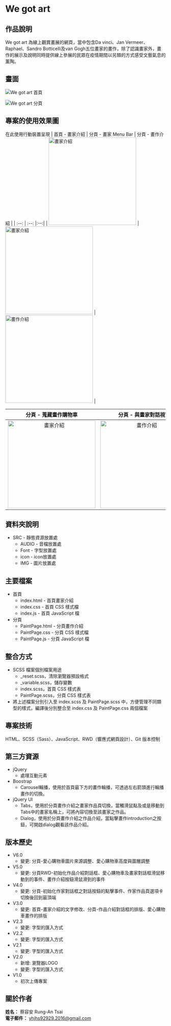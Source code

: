 # We got art
## 作品說明
We got art 為線上觀賞畫展的網頁，當中包含Da vinci、Jan Vermeer、Raphael、Sandro Botticelli及van Gogh五位畫家的畫作，除了認識畫家外，畫作的展示及說明同時提供線上參展的民眾在疫情期間以另類的方式感受文藝氣息的薰陶。

## 畫面
![We got art 首頁](https://github.com/1082013/README-Image/blob/40c4aaa17849b17c0c7c33b991d116f278c275c3/%E4%BD%9C%E5%93%81/We%20got%20art%E7%B6%B2%E9%A0%81%E6%88%AA%E5%9C%96/%E9%A6%96%E9%A0%81.png)

![We got art 分頁](https://github.com/1082013/README-Image/blob/40c4aaa17849b17c0c7c33b991d116f278c275c3/%E4%BD%9C%E5%93%81/We%20got%20art%E7%B6%B2%E9%A0%81%E6%88%AA%E5%9C%96/%E5%88%86%E9%A0%81.png)

## 專案的使用效果圖
在此使用行動裝置呈現
| 首頁 - 畫家介紹 | 分頁 - 畫家 Menu Bar | 分頁 - 畫作介紹 |
| :--: | :--: |:--:|
| <img src="https://github.com/1082013/README-Image/blob/800a54a970c9a76c437cd27c95e328a6b8630daf/%E4%BD%9C%E5%93%81/We%20got%20art%E7%B6%B2%E9%A0%81%E6%88%AA%E5%9C%96/Painter%20Intro.jpg" alt="畫家介紹" width="275"> | <img src="https://github.com/1082013/README-Image/blob/800a54a970c9a76c437cd27c95e328a6b8630daf/%E4%BD%9C%E5%93%81/We%20got%20art%E7%B6%B2%E9%A0%81%E6%88%AA%E5%9C%96/menubar.jpg" alt="畫家介紹" width="275"> |  <img src="https://github.com/1082013/README-Image/blob/800a54a970c9a76c437cd27c95e328a6b8630daf/%E4%BD%9C%E5%93%81/We%20got%20art%E7%B6%B2%E9%A0%81%E6%88%AA%E5%9C%96/Painting%20Intro.jpg" alt="畫作介紹" width="275"> |

| 分頁 - 蒐藏畫作購物車 | 分頁 - 與畫家對話視窗 |
| :--: |:--:|
| <img src="https://github.com/1082013/README-Image/blob/800a54a970c9a76c437cd27c95e328a6b8630daf/%E4%BD%9C%E5%93%81/We%20got%20art%E7%B6%B2%E9%A0%81%E6%88%AA%E5%9C%96/HeartCart.jpg" alt="畫家介紹" width="275">  |  <img src="https://github.com/1082013/README-Image/blob/800a54a970c9a76c437cd27c95e328a6b8630daf/%E4%BD%9C%E5%93%81/We%20got%20art%E7%B6%B2%E9%A0%81%E6%88%AA%E5%9C%96/conversation.jpg" alt="畫作介紹" width="275"> |


## 資料夾說明
-  SRC - 靜態資源放置處
    -  AUDIO - 音檔放置處
    -  Font - 字型放置處
    -  icon - icon放置處
    -  IMG - 圖片放置處

## 主要檔案
-  首頁
    -  index.html - 首頁畫家介紹
    -  index.css - 首頁 CSS 樣式檔
    -  index.js - 首頁 JavaScript 檔
-  分頁
    -  PaintPage.html - 分頁畫作介紹
    -  PaintPage.css - 分頁 CSS 樣式檔
    -  PaintPage.js - 分頁 JavaScript 檔

## 整合方式
-  SCSS 檔案個別檔案用途
    -  _reset.scss，清除瀏覽器預設格式
    -  _variable.scss，儲存變數
    -  index.scss，首頁 CSS 樣式表
    -  PaintPage.scss，分頁 CSS 樣式表
-  將上述檔案分別引入至 index.scss 及 PaintPage.scss 中，方便管理不同類型的樣式，編譯後分別整合至 index.css 及 PaintPage.css 兩個檔案

## 專案技術
HTML、SCSS（Sass）、JavaScript、RWD（響應式網頁設計）、Git 版本控制

## 第三方資源
-  jQuery
    - 處理互動元素
-  Boostrap
    -  Carousel輪播，使用於首頁最下方的畫作輪播，可透過左右箭頭進行輪播畫作的切換。
-  jQuery UI
    -  Tabs，使用於分頁畫作介紹之畫家作品頁切換，當觸滑鼠點及或是移動到Tabs中的畫家名稱上，可將內容切換至該畫家之作品。
    -  Dialog，使用於分頁畫作介紹之作品介紹，當點擊畫作introduction之按鈕，可開啟dialog觀看該作品介紹。

## 版本歷史
-  V6.0
    -  變更: 分頁-愛心購物車圖片來源調整、愛心購物車高度與圖層調整
-  V5.0
    -  變更: 分頁RWD-初始化作品介紹對話框、愛心購物車及畫家對話框滑鼠移動到的事件、畫作介紹按鈕滑鼠滑到的事件
-  V4.0
    -  變更: 分頁-初始化作家對話框之對話按鈕的點擊事件、作家作品頁選項卡切換後回到最頂端
-  V3.0
    -  變更: 首頁-畫家介紹的文字修改、分頁-作品介紹對話框的排版、愛心購物車畫作的排版
-  V2.3
    -  變更: 字型的匯入方式
-  V2.2
    -  變更: 字型的匯入方式
-  V2.1
    -  變更: 字型的匯入方式
-  V2.0
    -  新增: 瀏覽器LOGO
    -  變更: 字型的匯入方式
-  V1.0
    -  初次上傳專案

## 關於作者
**姓名：** 蔡容安 Rung-An Tsai  
**電子郵件：** yhjhs92929.2016@gmail.com  
